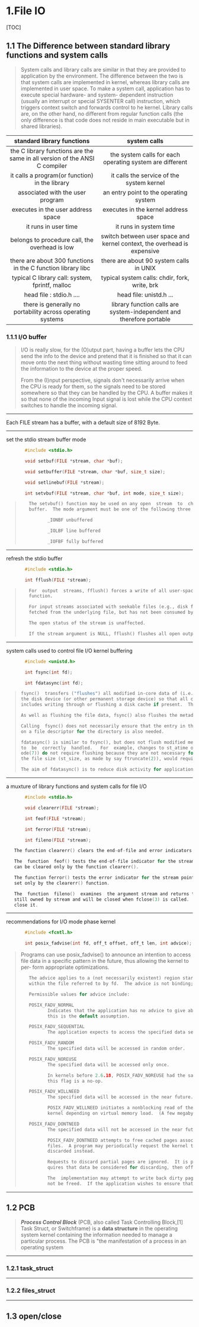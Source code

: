 # 1.File IO

[TOC]



## 1.1 The Difference between standard library functions and system calls

> System calls and library calls are similar in that they are provided to application by the environment. The difference between the two is that system calls are implemented in kernel, whereas library calls are implemented in user space. To make a system call, application has to execute special hardware- and system- dependent instruction (usually an interrupt or special SYSENTER call) instruction, which triggers context switch and forwards control to he kernel. Library calls are, on the other hand, no different from regular function calls (the only difference is that code does not reside in main executable but in shared libraries). 



|                  standard library functions                  |                         system calls                         |
| :----------------------------------------------------------: | :----------------------------------------------------------: |
| the C library functions are the same in all version of the ANSI C compiler |   the system calls for each operating system are different   |
|        it calls a program(or function) in the library        |          it calls the service of the system kernel           |
|               associated with the user program               |            an entry point to the operating system            |
|              executes in the user address space              |             executes in the kernel address space             |
|                     it runs in user time                     |                    it runs in system time                    |
|        belongs to procedure call, the overhead is low        | switch between user space and kernel context, the overhead is expensive |
| there are about 300 functions in the C function library libc |           there are about 90 system calls in UNIX            |
|       typical C library call: system, fprintf, malloc        |        typical system calls: chdir, fork, write, brk         |
|                   head file : stdio.h ....                   |                   head file: unistd.h ...                    |
|  there is generally no portability across operating systems  | library function calls are system-independent and therefore portable |



### 1.1.1 I/O buffer

> I/O is really slow, for the (O)utput part, having a buffer lets the CPU send the info to the device and pretend that it is finished so that it can move onto the next thing without wasting time sitting around to feed the information to the device at the proper speed.
>
> From the (I)nput perspective, signals don't necessarily arrive when the CPU is ready for them, so the signals need to be stored somewhere so that they can be handled by the CPU. A buffer makes it so that none of the incoming Input signal is lost while the CPU context switches to handle the incoming signal.                                            

------

Each FILE stream has a buffer, with a default size of 8192 Byte.

------

set the stdio stream buffer mode

```c
       #include <stdio.h>

       void setbuf(FILE *stream, char *buf);

       void setbuffer(FILE *stream, char *buf, size_t size);

       void setlinebuf(FILE *stream);

       int setvbuf(FILE *stream, char *buf, int mode, size_t size);

```

> ```c
>    The setvbuf() function may be used on any open  stream  to  change  its
>    buffer.  The mode argument must be one of the following three macros:
> 
>           _IONBF unbuffered
> 
>           _IOLBF line buffered
> 
>           _IOFBF fully buffered
> ```

------

refresh the stdio buffer

```c
       #include <stdio.h>

       int fflush(FILE *stream);

```



> ```c
>    For  output  streams, fflush() forces a write of all user-space buffered data for the given output or update stream via the stream's underlying write
>    function.
> 
>    For input streams associated with seekable files (e.g., disk files, but not pipes or terminals), fflush() discards any buffered data  that  has  been
>    fetched from the underlying file, but has not been consumed by the application.
> 
>    The open status of the stream is unaffected.
> 
>    If the stream argument is NULL, fflush() flushes all open output streams.
> ```

------

system calls used to control file I/O kernel buffering

```c
       #include <unistd.h>

       int fsync(int fd);

       int fdatasync(int fd);

```

> ```c
> fsync()  transfers ("flushes") all modified in-core data of (i.e., modified buffer cache pages for) the file referred to by the file descriptor fd to
> the disk device (or other permanent storage device) so that all changed information can be retrieved even if the system crashes or is rebooted.  This
> includes writing through or flushing a disk cache if present.  The call blocks until the device reports that the transfer has completed.
>
> As well as flushing the file data, fsync() also flushes the metadata information associated with the file (see inode(7)).
>
> Calling  fsync() does not necessarily ensure that the entry in the directory containing the file has also reached disk.  For that an explicit fsync()
> on a file descriptor for the directory is also needed.
>
> fdatasync() is similar to fsync(), but does not flush modified metadata unless that metadata is needed in order to allow a subsequent data  retrieval
> to  be  correctly  handled.   For  example, changes to st_atime or st_mtime (respectively, time of last access and time of last modification; see in‐
> ode(7)) do not require flushing because they are not necessary for a subsequent data read to be handled correctly.  On the other hand,  a  change  to
> the file size (st_size, as made by say ftruncate(2)), would require a metadata flush.
>
> The aim of fdatasync() is to reduce disk activity for applications that do not require all metadata to be synchronized with the disk.
> ```

------

a muxture of library functions and system calls for file I/O

```c
       #include <stdio.h>

       void clearerr(FILE *stream);

       int feof(FILE *stream);

       int ferror(FILE *stream);

       int fileno(FILE *stream);


```

> 

```c
   The function clearerr() clears the end-of-file and error indicators for the stream pointed to by stream.

   The  function  feof() tests the end-of-file indicator for the stream pointed to by stream, returning nonzero if it is set.  The end-of-file indicator
   can be cleared only by the function clearerr().

   The function ferror() tests the error indicator for the stream pointed to by stream, returning nonzero if it is set.  The error indicator can be  re‐
   set only by the clearerr() function.

   The  function  fileno()  examines  the argument stream and returns the integer file descriptor used to implement this stream.  The file descriptor is
   still owned by stream and will be closed when fclose(3) is called.  Duplicate the file descriptor with dup(2) before passing it to  code  that  might
   close it.
```
------

recommendations for I/O mode phase kernel

```c
       #include <fcntl.h>

       int posix_fadvise(int fd, off_t offset, off_t len, int advice);

```

> Programs  can  use posix_fadvise() to announce an intention to access file data in a specific pattern in the future, thus allowing the kernel to per‐
>        form appropriate optimizations.
>
> ```c
>    The advice applies to a (not necessarily existent) region starting at offset and extending for len bytes (or until the end of the file if len  is  0)
>    within the file referred to by fd.  The advice is not binding; it merely constitutes an expectation on behalf of the application.
> 
>    Permissible values for advice include:
> 
>    POSIX_FADV_NORMAL
>           Indicates that the application has no advice to give about its access pattern for the specified data.  If no advice is given for an open file,
>           this is the default assumption.
> 
>    POSIX_FADV_SEQUENTIAL
>           The application expects to access the specified data sequentially (with lower offsets read before higher ones).
> 
>    POSIX_FADV_RANDOM
>           The specified data will be accessed in random order.
> 
>    POSIX_FADV_NOREUSE
>           The specified data will be accessed only once.
> 
>           In kernels before 2.6.18, POSIX_FADV_NOREUSE had the same semantics as POSIX_FADV_WILLNEED.  This was probably a  bug;  since  kernel  2.6.18,
>           this flag is a no-op.
> 
>    POSIX_FADV_WILLNEED
>           The specified data will be accessed in the near future.
> 
>           POSIX_FADV_WILLNEED initiates a nonblocking read of the specified region into the page cache.  The amount of data read may be decreased by the
>           kernel depending on virtual memory load.  (A few megabytes will usually be fully satisfied, and more is rarely useful.)
> 
>    POSIX_FADV_DONTNEED
>           The specified data will not be accessed in the near future.
> 
>           POSIX_FADV_DONTNEED attempts to free cached pages associated with the specified region.  This is useful, for example,  while  streaming  large
>           files.  A program may periodically request the kernel to free cached data that has already been used, so that more useful cached pages are not
>           discarded instead.
> 
>           Requests to discard partial pages are ignored.  It is preferable to preserve needed data than discard unneeded data.  If the  application  re‐
>           quires that data be considered for discarding, then offset and len must be page-aligned.
> 
>           The  implementation may attempt to write back dirty pages in the specified region, but this is not guaranteed.  Any unwritten dirty pages will
>           not be freed.  If the application wishes to ensure that dirty pages will be released, it should call fsync(2) or fdatasync(2) first.
> ```

------

## 1.2 PCB

> ***Process Control Block*** (PCB, also called Task Controlling Block,[1] Task Struct, or Switchframe) is a **data structure** in the operating system kernel containing the information needed to manage a particular process. The PCB is "the manifestation of a process in an operating system

------



### 1.2.1 task_struct

------



### 1.2.2 files_struct

------

## 1.3 open/close